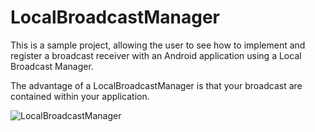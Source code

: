 # LocalBroadcastManager

This is a sample project, allowing the user to see how to implement and register a broadcast receiver with an Android application using a Local Broadcast Manager.

The advantage of a LocalBroadcastManager is that your broadcast are contained within your application.

![LocalBroadcastManager](https://media.giphy.com/media/idFwRlGjmuCaVifdok/giphy.gif)
